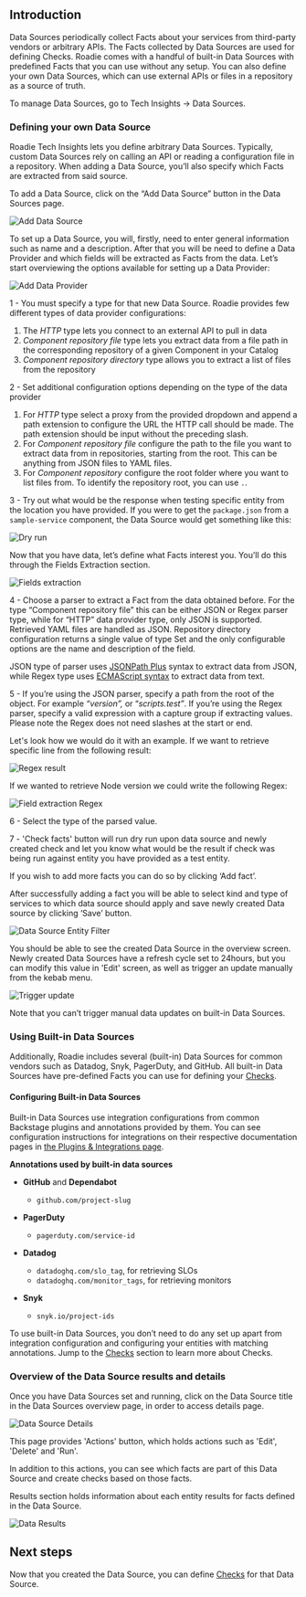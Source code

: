 
## Introduction

Data Sources periodically collect Facts about your services from third-party vendors or arbitrary APIs. The Facts collected by Data Sources are used for defining Checks. Roadie comes with a handful of built-in Data Sources with predefined Facts that you can use without any setup. You can also define your own Data Sources, which can use external APIs or files in a repository as a source of truth.

To manage Data Sources, go to Tech Insights → Data Sources.

### Defining your own Data Source

Roadie Tech Insights lets you define arbitrary Data Sources. Typically, custom Data Sources rely on calling an API or reading a configuration file in a repository. When adding a Data Source, you’ll also specify which Facts are extracted from said source.

To add a Data Source, click on the “Add Data Source” button in the Data Sources page.

![Add Data Source](./data-sources-overview.png)

To set up a Data Source, you will, firstly, need to enter general information such as name and a description. After that you will be need to define a Data Provider and which fields will be extracted as Facts from the data. Let’s start overviewing the options available for setting up a Data Provider:

![Add Data Provider](./data-provider-step.png)

1 - You must specify a type for that new Data Source. Roadie provides few different types of data provider configurations:
  1. The _HTTP_ type lets you connect to an external API to pull in data
  2. _Component repository file_ type lets you extract data from a file path in the corresponding repository of a given Component in your Catalog
  3. _Component repository directory_ type allows you to extract a list of files from the repository

2 - Set additional configuration options depending on the type of the data provider
  1. For _HTTP_ type select a proxy from the provided dropdown and append a path extension to configure the URL the HTTP call should be made. The path extension should be input without the preceding slash. 
  2. For _Component repository file_ configure the path to the file you want to extract data from in repositories, starting from the root. This can be anything from JSON files to YAML files.
  3. For _Component repository_ configure the root folder where you want to list files from. To identify the repository root, you can use `.`. 

3 - Try out what would be the response when testing specific entity from the location you have provided. If you were to get the `package.json` from a `sample-service` component, the Data Source would get something like this:

![Dry run](./dry-run-result.png)

Now that you have data, let’s define what Facts interest you. You’ll do this through the Fields Extraction section.

![Fields extraction](./field-extraction.png)

4 - Choose a parser to extract a Fact from the data obtained before. For the type “Component repository file” this can be either JSON or Regex parser type, while for “HTTP” data provider type, only JSON is supported. Retrieved YAML files are handled as JSON. Repository directory configuration returns a single value of type Set and the only configurable options are the name and description of the field.  

JSON type of parser uses [JSONPath Plus](https://jsonpath-plus.github.io/JSONPath/docs/ts/) syntax to extract data from JSON, while Regex type uses [ECMAScript syntax](https://developer.mozilla.org/en-US/docs/Web/JavaScript/Guide/Regular_Expressions) to extract data from text.

5 - If you’re using the JSON parser, specify a path from the root of the object. For example _“version”,_ or “_scripts.test”_. If you’re using the Regex parser, specify a valid expression with a capture group if extracting values. Please note the Regex does not need slashes at the start or end.

Let's look how we would do it with an example. If we want to retrieve specific line from the following result:

![Regex result](./dry-run-yaml-result.png)

If we wanted to retrieve Node version we could write the following Regex:

![Field extraction Regex](./field-extraction-regex.png)

6 - Select the type of the parsed value.

7 - 'Check facts' button will run dry run upon data source and newly created check and let you know what would be the result if check was being run against entity you have provided as a test entity.

If you wish to add more facts you can do so by clicking ‘Add fact’.

After successfully adding a fact you will be able to select kind and type of services to which data source should apply and save newly created Data source by clicking ‘Save’ button.

![Data Source Entity Filter](../data-sources/data-source-entity-filter.png)

You should be able to see the created Data Source in the overview screen. Newly created Data Sources have a refresh cycle set to 24hours, but you can modify this value in 'Edit' screen, as well as trigger an update manually from the kebab menu.

![Trigger update](../data-sources/trigger-update.png)

Note that you can’t trigger manual data updates on built-in Data Sources.


### Using Built-in Data Sources

Additionally, Roadie includes several (built-in) Data Sources for common vendors such as Datadog, Snyk, PagerDuty, and GitHub. All built-in Data Sources have pre-defined Facts you can use for defining your [Checks](../checks/).

#### Configuring Built-in Data Sources

Built-in Data Sources use integration configurations from common Backstage plugins and annotations provided by them. You can see configuration instructions for integrations on their respective documentation pages in [the Plugins & Integrations page](../../integrations/).

**Annotations used by built-in data sources**

* **GitHub** and **Dependabot**
  * `github.com/project-slug`

* **PagerDuty**
  * `pagerduty.com/service-id`

* **Datadog**
  * `datadoghq.com/slo_tag`, for retrieving SLOs 
  * `datadoghq.com/monitor_tags`, for retrieving monitors

* **Snyk**
  * `snyk.io/project-ids` 


To use built-in Data Sources, you don’t need to do any set up apart from integration configuration and configuring your entities with matching annotations. Jump to the [Checks](../checks/) section to learn more about Checks.


### Overview of the Data Source results and details

Once you have Data Sources set and running, click on the Data Source title in the Data Sources overview page, in order to access details page.

![Data Source Details](./data-source-details.png)

This page provides 'Actions' button, which holds actions such as 'Edit', 'Delete' and 'Run'.

In addition to this actions, you can see which facts are part of this Data Source and create checks based on those facts.

Results section holds information about each entity results for facts defined in the Data Source.

![Data Results](./data-source-results.png)

## Next steps

Now that you created the Data Source, you can define [Checks](../checks/) for that Data Source.
